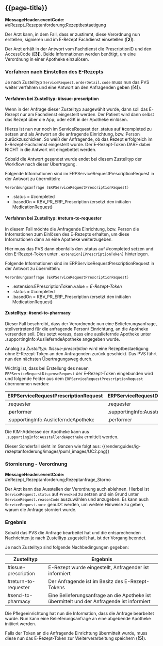 ## {{page-title}}

**MessageHeader.eventCode:** #eRezept_Rezeptanforderung;Rezeptbestaetigung

Der Arzt kann, in dem Fall, dass er zustimmt, diese Verordnung nun erstellen, signieren und im E-Rezept Fachdienst einsetellen (**[2]**).

Der Arzt erhält in der Antwort vom Fachdienst die PrescriptionID und den AccessCode (**[3]**). Beide Informationen werden benötigt, um eine Verordnung in einer Apotheke einzulösen.

### Verfahren nach Einstellen des E-Rezepts

Je nach Zustelltyp `ServiceRequest.orderDetail.code` muss nun das PVS weiter verfahren und eine Antwort an den Anfragenden geben (**[4]**).

#### Verfahren bei Zustelltyp: #issue-prescription

Wenn in der Anfrage dieser Zustelltyp ausgewählt wurde, dann soll das E-Rezept nur am Fachdienst eingestellt werden. Der Patient wird dann selbst das Rezept über die App, oder eGK in der Apotheke einlösen.

Hierzu ist nun nur noch im ServiceRequest der .status auf #completed zu setzen und als Antwort an die anfragende Einrichtung, bzw. Person zurückzuschicken. So weiß der Anfragende, ob das Rezept erfolgreich im E-Rezept-Fachdienst eingestellt wurde. Der E-Rezept-Token DARF dabei NICHT in die Antwort mit eingebettet werden.

Sobald die Antwort gesendet wurde endet bei diesem Zustelltyp der Workflow nach dieser Übertragung.

Folgende Informationen sind im ERPServiceRequestPrescriptionRequest in der Antwort zu übermitteln:

`Verordnungsanfrage (ERPServiceRequestPrescriptionRequest)`

* .status = #completed
* .basedOn = KBV_PR_ERP_Prescription (ersetzt den initialen MedicationRequest)

#### Verfahren bei Zustelltyp: #return-to-requester

In diesem Fall möchte die Anfragende Einrichtung, bzw. Person die Informationen zum Einlösen des E-Rezepts erhalten, um diese Informationen dann an eine Apotheke weiterzugeben.

Hier muss das PVS dann ebenfalls den .status auf #completed setzen und den E-Rezept-Token unter `.extension[EPrescriptionToken]` hinterlegen.

Folgende Informationen sind im ERPServiceRequestPrescriptionRequest in der Antwort zu übermitteln:

`Verordnungsanfrage (ERPServiceRequestPrescriptionRequest)`

* .extension:EPrescriptionToken.value = *E-Rezept-Token*
* .status = #completed
* .basedOn = KBV_PR_ERP_Prescription (ersetzt den initialen MedicationRequest)

#### Zustelltyp: #send-to-pharmacy

Dieser Fall beschreibt, dass der Verordnende nun eine Belieferungsanfrage, stellvertretend für die anfragende Person/ Einrichtung, an die Apotheke versenden soll. Dies setzt voraus, dass eine ausliefernde Apotheke unter .supportingInfo:AuslieferndeApotheke angegeben wurde.

Analog zu *Zustelltyp: #issue-prescription* wird eine Rezeptbestaetigung ohne E-Rezept-Token an den Anfragenden zurück geschickt. Das PVS führt nun den nächsten Übertragungsweg durch.

Wichtig ist, dass bei Erstellung des neuen `ERPServiceRequestDispenseRequest` der E-Rezept-Token eingebunden wird und folgende Felder aus dem `ERPServiceRequestPrescriptionRequest` übernommen werden:

|ERPServiceRequestPrescriptionRequest|ERPServiceRequestDispenseRequest|
|---|---|
|.requester|.requester|
|.performer|.supportingInfo:AusstellenderArzt|
|.supportingInfo:AuslieferndeApotheke|.performer|

Die KIM-Addresse der Apotheke kann aus `.supportingInfo:AusstellendeApotheke` ermittelt werden.

Dieser Sonderfall sieht im Ganzen wie folgt aus: {{render:guides/ig-rezeptanforderung/images/puml_images/UC2.png}}

### Stornierung - Verordnung

**MessageHeader.eventCode:** #eRezept_Rezeptanforderung;Rezeptanfrage_Storno

Der Arzt kann das Ausstellen der Verordnung auch ablehnen. Hierbei ist `ServiceRequest.status` auf `#revoked` zu setzen und ein Grund unter `ServiceRequest.reasonCode` auszuwählen und anzugeben. Es kann auch `ServiceRequest.note` genutzt werden, um weitere Hinweise zu geben, warum die Anfrage storniert wurde.

### Ergebnis

Sobald das PVS die Anfrage bearbeitet hat und die entsprechenden Nachrichten je nach Zustelltyp zugestellt hat, ist der Vorgang beendet.

Je nach Zustelltyp sind folgende Nachbedingungen gegeben:

|Zustelltyp|Ergebnis|
|---|---|
|#issue-prescription|E-Rezept wurde eingestellt, Anfragender ist informiert|
|#return-to-requester|Der Anfragende ist im Besitz des E-Rezept-Tokens|
|#send-to-pharmacy|Eine Belieferungsanfrage an die Apotheke ist übermittelt und der Anfragende ist informiert|

Die Pflegeeinrichtung hat nun die Information, dass die Anfrage bearbeitet wurde. Nun kann eine Belieferungsanfrage an eine abgebende Apotheke initiiert werden.

Falls der Token an die Anfragende Einrichtung übermittelt wurde, muss diese nun das E-Rezept-Token zur Weiterverarbeitung speichern (**[5]**).

